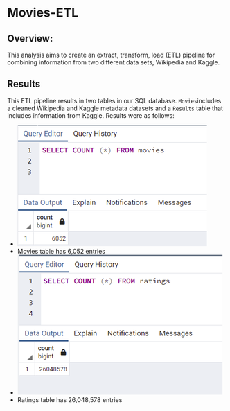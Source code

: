 # Movies-ETL

## Overview:
This analysis aims to create an extract, transform, load (ETL) pipeline for combining information from two different data sets, Wikipedia and Kaggle.

## Results

This ETL pipeline results in two tables in our SQL database. ```Movies```includes a cleaned Wikipedia and Kaggle metadata datasets and a ```Results``` table that includes information from Kaggle. Results were as follows:
- ![Movies query](https://github.com/HappyM0f0/Movies-ETL/blob/main/Resources/movies_query.png)
- Movies table has 6,052 entries
- ![Ratings query](https://github.com/HappyM0f0/Movies-ETL/blob/main/Resources/ratings_query.png)
- Ratings table has 26,048,578 entries